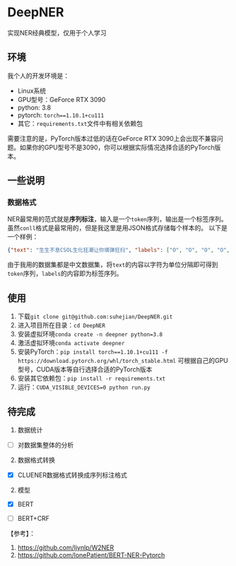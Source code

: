 # DeepNER

实现NER经典模型，仅用于个人学习

## 环境

我个人的开发环境是：
- Linux系统
- GPU型号：GeForce RTX 3090
- python: 3.8
- pytorch: `torch==1.10.1+cu111` 
- 其它：`requirements.txt`文件中有相关依赖包

需要注意的是，PyTorch版本过低的话在GeForce RTX 3090上会出现不兼容问题。如果你的GPU型号不是3090，你可以根据实际情况选择合适的PyTorch版本。

## 一些说明

### 数据格式

NER最常用的范式就是**序列标注**，输入是一个`token`序列，输出是一个标签序列。虽然`conll`格式是最常用的，但是我这里是用JSON格式存储每个样本的。
以下是一个样例：

``` json
{"text": "生生不息CSOL生化狂潮让你填弹狂扫", "labels": ["O", "O", "O", "O", "B-game", "I-game", "I-game", "I-game", "O", "O", "O", "O", "O", "O", "O", "O", "O", "O"]}
```

由于我用的数据集都是中文数据集，将`text`的内容以字符为单位分隔即可得到`token`序列，`labels`的内容即为标签序列。

## 使用

1. 下载`git clone git@github.com:suhejian/DeepNER.git`
2. 进入项目所在目录：`cd DeepNER`
3. 安装虚拟环境`conda create -n deepner python=3.8`
4. 激活虚拟环境`conda activate deepner`
5. 安装PyTorch：`pip install torch==1.10.1+cu111 -f https://download.pytorch.org/whl/torch_stable.html`
    可根据自己的GPU型号，CUDA版本等自行选择合适的PyTorch版本
6. 安装其它依赖包：`pip install -r requirements.txt`
7. 运行：`CUDA_VISIBLE_DEVICES=0 python run.py`

## 待完成
1. 数据统计
 - [ ] 对数据集整体的分析
2. 数据格式转换
 - [x] CLUENER数据格式转换成序列标注格式
2. 模型
 - [x] BERT
 - [ ] BERT+CRF


【参考】：
1. https://github.com/ljynlp/W2NER
2. https://github.com/lonePatient/BERT-NER-Pytorch
